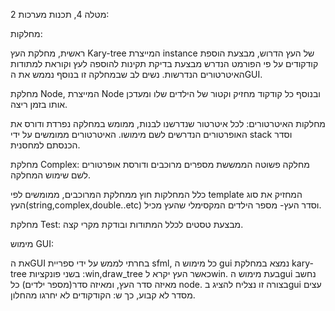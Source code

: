 מטלה 4, תכנות מערכות 2:

מחלקות:

ראשית, מחלקת העץ Kary-tree המייצרת instance של העץ הדרוש, מבצעת הוספת קודקודים על פי הפורמט הנדרש
מבצעת בדיקת תקינות להוספה לעץ וקוראת למתודות האיטרטורים הנדרשות. נשים לב שבמחלקה זו בנוסף נממש את הGUI.

מחלקת Node, המייצרת Node ובנוסף כל קודקוד מחזיק וקטור של הילדים שלו ומעדכן אותו בזמן ריצה.

מחלקות האיטרטורים:
לכל איטרטור שנדרשנו לבנות, ממומש במחלקה נפרדת ודורס את האופרטורים הנדרשים לשם מימושו.
האיטרטורים ממומשים על ידי stack וסדר הכנסתם למחסנית.

מחלקת Complex: 
מחלקה פשוטה הממששת מספרים מרוכבים ודורסת אופרטורים לשם שימוש המחלקה.

כלל המחלקות חוץ ממחלקת המרוכבים, ממומשים לפי template המחזיק את סוג העץ(string,complex,double..etc) וסדר העץ- מספר הילדים המקסימלי שהעץ מכיל.

מחלקת Test:
מבצעת טסטים לכלל המתודות ובודקת מקרי קצה.

מימוש GUI:

את הGUI בחרתי לממש על ידי ספריית sfml, כל מימוש ה gui נמצא במחלקת kary-tree בשני פונקציות :win,draw_tree כאשר העץ יקרא לwin.
בעת מימוש הgui נחשב מאיזה סדר העץ, ומאיזה סדר(מספר ילדים) כל node. בצורה זו נצליח להציג בgui עצים מסדר לא קבוע, כך ש: הקודקודים לא יחרגו מהחלון.



